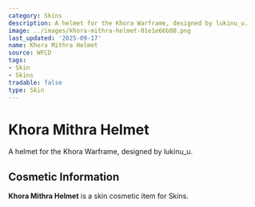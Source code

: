 ```yaml
---
category: Skins
description: A helmet for the Khora Warframe, designed by lukinu_u.
image: ../images/khora-mithra-helmet-01e1e66b80.png
last_updated: '2025-09-17'
name: Khora Mithra Helmet
source: WFCD
tags:
- Skin
- Skins
tradable: false
type: Skin
---
```


# Khora Mithra Helmet

A helmet for the Khora Warframe, designed by lukinu_u.

## Cosmetic Information

**Khora Mithra Helmet** is a skin cosmetic item for Skins.

